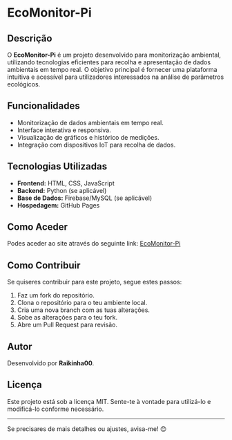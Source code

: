 # EcoMonitor-Pi

## Descrição
O **EcoMonitor-Pi** é um projeto desenvolvido para monitorização ambiental, utilizando tecnologias eficientes para recolha e apresentação de dados ambientais em tempo real. O objetivo principal é fornecer uma plataforma intuitiva e acessível para utilizadores interessados na análise de parâmetros ecológicos.

## Funcionalidades
- Monitorização de dados ambientais em tempo real.
- Interface interativa e responsiva.
- Visualização de gráficos e histórico de medições.
- Integração com dispositivos IoT para recolha de dados.

## Tecnologias Utilizadas
- **Frontend:** HTML, CSS, JavaScript
- **Backend:** Python (se aplicável)
- **Base de Dados:** Firebase/MySQL (se aplicável)
- **Hospedagem:** GitHub Pages

## Como Aceder
Podes aceder ao site através do seguinte link:
[EcoMonitor-Pi](https://raikinha00.github.io/ecomonitor-pi/)

## Como Contribuir
Se quiseres contribuir para este projeto, segue estes passos:
1. Faz um fork do repositório.
2. Clona o repositório para o teu ambiente local.
3. Cria uma nova branch com as tuas alterações.
4. Sobe as alterações para o teu fork.
5. Abre um Pull Request para revisão.

## Autor
Desenvolvido por **Raikinha00**.

## Licença
Este projeto está sob a licença MIT. Sente-te à vontade para utilizá-lo e modificá-lo conforme necessário.

---
Se precisares de mais detalhes ou ajustes, avisa-me! 😊

